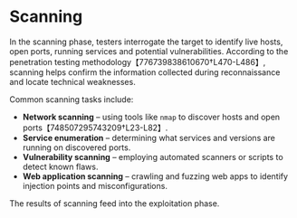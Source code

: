 # Scanning

In the scanning phase, testers interrogate the target to identify live hosts, open ports, running services and potential vulnerabilities.  According to the penetration testing methodology【776739838610670†L470-L486】, scanning helps confirm the information collected during reconnaissance and locate technical weaknesses.

Common scanning tasks include:

- **Network scanning** – using tools like `nmap` to discover hosts and open ports【748507295743209†L23-L82】.
- **Service enumeration** – determining what services and versions are running on discovered ports.
- **Vulnerability scanning** – employing automated scanners or scripts to detect known flaws.
- **Web application scanning** – crawling and fuzzing web apps to identify injection points and misconfigurations.

The results of scanning feed into the exploitation phase.
